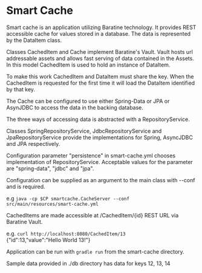 # Smart Cache

Smart cache is an application utilizing Baratine technology. It provides REST 
accessible cache for values stored in a database. The data is represented by 
the DataItem class. 

Classes CachedItem and Cache implement Baratine's Vault. Vault hosts url addressable
assets and allows fast serving of data contained in the Assets. In this model
CachedItem is used to hold an instance of DataItem. 

To make this work CachedItem and DataItem must share the key. When the CachedItem 
is requested for the first time it will load the DataItem identified by that key. 

The Cache can be configured to use either Spring-Data or JPA or AsynJDBC to access 
the data in the backing database. 

The three ways of accessing data is abstracted with a RepositoryService. 

Classes SpringRepositoryService, JdbcRepositoryService and JpaRepositoryService
provide the implementations for Spring, AsyncJDBC and JPA respectively.

Configuration parameter "persistence" in smart-cache.yml chooses implementation of
RepositoryService. Acceptable values for the parameter are "spring-data", "jdbc" 
and "jpa".

Configuration can be supplied as an argument to the main class with --conf <file>
and is required.

e.g `java -cp $CP smartcache.CacheServer --conf src/main/resources/smart-cache.yml`

CachedItems are made accessible at /CachedItem/{id} REST URL via Baratine Vault.

e.g. `curl http://localhost:8080/CachedItem/13`    
{"id":13,"value":"Hello World 13!"}

Application can be run with `gradle run` from the smart-cache directory.

Sample data provided in ./db directory has data for keys 12, 13, 14
